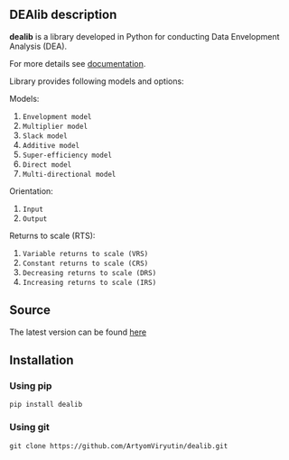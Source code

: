 ## DEAlib description

**dealib** is a library developed in Python for conducting Data Envelopment Analysis (DEA).

For more details see [documentation](https://artyomviryutin.github.io/dealib).

Library provides following models and options:

Models:

1) `Envelopment model`
2) `Multiplier model`
3) `Slack model`
4) `Additive model`
5) `Super-efficiency model`
6) `Direct model`
7) `Multi-directional model`

Orientation:

1) `Input`
2) `Output`

Returns to scale (RTS):

1) `Variable returns to scale (VRS)`
2) `Constant returns to scale (CRS)`
3) `Decreasing returns to scale (DRS)`
4) `Increasing returns to scale (IRS)`

## Source

The latest version can be found [here](https://github.com/ArtyomViryutin/dealib)

## Installation

### Using pip

    pip install dealib

### Using git

    git clone https://github.com/ArtyomViryutin/dealib.git
